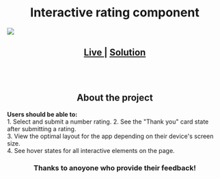 <h1 align="center">Interactive rating component</h1>
<img src="https://github.com/Squashim/interactive-rating-compontent/blob/main/images/preview.jpg">
<div align="center">
  <h2>
    <a href="https://squashim.github.io/interactive-rating-component/" color="white">
      Live
    </a>
    <span> | </span>
    <a href="https://www.frontendmentor.io/solutions/interactive-rating-component-with-js-A-dV0RnKEe">
      Solution
    </a>
  </h2>
</div><br><br>
<h2 align="center">About the project</h2>
<b>Users should be able to:</b>
<br>1. Select and submit a number rating.
2. See the "Thank you" card state after submitting a rating.
<br>
3. View the optimal layout for the app depending on their device's screen size.
<br>
4. See hover states for all interactive elements on the page.
<br>
<h3 align="center">Thanks to anoyone who provide their feedback!</h3>
